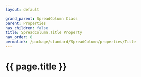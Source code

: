 ```yaml
---
layout: default

grand_parent: SpreadColumn Class
parent: Properties
has_children: false
title: SpreadColumn.Title Property
nav_order: 8
permalink: /package/standard/SpreadColumn/properties/Title
---
```

# {{ page.title }}
